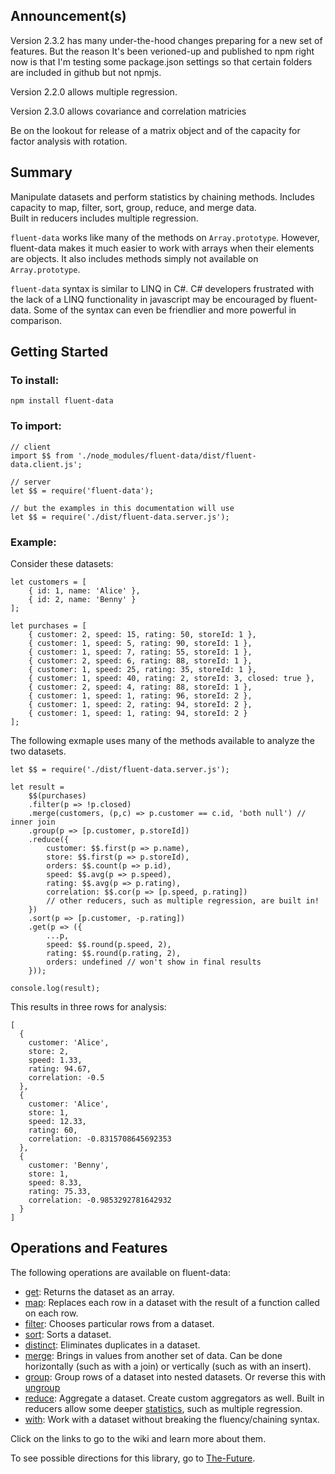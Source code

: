 ## Announcement(s)

Version 2.3.2 has many under-the-hood changes preparing for a new set of features.  But the reason
It's been verioned-up and published to npm right now is that I'm testing some package.json settings
so that certain folders are included in github but not npmjs.

Version 2.2.0 allows multiple regression.  

Version 2.3.0 allows covariance and correlation matricies

Be on the lookout for release of a matrix object and of the capacity for factor analysis with rotation.  

## Summary 

Manipulate datasets and perform statistics by chaining methods.  Includes capacity to map, filter, sort, group, reduce, and merge data.  
Built in reducers includes multiple regression.  

`fluent-data` works like many of the methods on `Array.prototype`.  However, fluent-data makes it much easier to work with arrays when their elements are objects.  It also includes methods simply not available on `Array.prototype`.   

`fluent-data` syntax is similar to LINQ in C#.  C# developers frustrated with the lack of a LINQ functionality in javascript may be encouraged by fluent-data.  Some of the syntax can even be friendlier and more powerful in comparison.   

## Getting Started

### To install:

    npm install fluent-data

### To import:

    // client
    import $$ from './node_modules/fluent-data/dist/fluent-data.client.js';

    // server
    let $$ = require('fluent-data');

    // but the examples in this documentation will use
    let $$ = require('./dist/fluent-data.server.js');

### Example:

Consider these datasets:

[javascript]: # (id=import)

    let customers = [
        { id: 1, name: 'Alice' },
        { id: 2, name: 'Benny' } 
    ];

    let purchases = [
        { customer: 2, speed: 15, rating: 50, storeId: 1 },
        { customer: 1, speed: 5, rating: 90, storeId: 1 },
        { customer: 1, speed: 7, rating: 55, storeId: 1 },
        { customer: 2, speed: 6, rating: 88, storeId: 1 },
        { customer: 1, speed: 25, rating: 35, storeId: 1 },
        { customer: 1, speed: 40, rating: 2, storeId: 3, closed: true },
        { customer: 2, speed: 4, rating: 88, storeId: 1 },
        { customer: 1, speed: 1, rating: 96, storeId: 2 },
        { customer: 1, speed: 2, rating: 94, storeId: 2 },
        { customer: 1, speed: 1, rating: 94, storeId: 2 }
    ];


[--]: # ()

The following exmaple uses many of the methods available to analyze the two datasets.

[javascript]: # (log=true,setup=import)

    let $$ = require('./dist/fluent-data.server.js');

    let result = 
        $$(purchases)
        .filter(p => !p.closed)
        .merge(customers, (p,c) => p.customer == c.id, 'both null') // inner join
        .group(p => [p.customer, p.storeId]) 
        .reduce({
            customer: $$.first(p => p.name),
            store: $$.first(p => p.storeId),
            orders: $$.count(p => p.id), 
            speed: $$.avg(p => p.speed),
            rating: $$.avg(p => p.rating),
            correlation: $$.cor(p => [p.speed, p.rating]) 
            // other reducers, such as multiple regression, are built in!
        })
        .sort(p => [p.customer, -p.rating])
        .get(p => ({
            ...p, 
            speed: $$.round(p.speed, 2),
            rating: $$.round(p.rating, 2),
            orders: undefined // won't show in final results
        }));

    console.log(result);


[--]: # ()

This results in three rows for analysis:

[--]: # (output=true)

    [
      {
        customer: 'Alice',
        store: 2,
        speed: 1.33,
        rating: 94.67,
        correlation: -0.5
      },
      {
        customer: 'Alice',
        store: 1,
        speed: 12.33,
        rating: 60,
        correlation: -0.8315708645692353
      },
      {
        customer: 'Benny',
        store: 1,
        speed: 8.33,
        rating: 75.33,
        correlation: -0.9853292781642932
      }
    ]

[--]: # ()

## Operations and Features

The following operations are available on fluent-data:

* [get](https://github.com/paulwilcox/fluent-data/wiki/Map-and-Get#Getting): Returns the dataset as an array.
* [map](https://github.com/paulwilcox/fluent-data/wiki/Map-and-Get#Mapping): Replaces each row in a dataset with the result of 
  a function called on each row. 
* [filter](https://github.com/paulwilcox/fluent-data/wiki/Filtering): Chooses particular rows from a dataset. 
* [sort](https://github.com/paulwilcox/fluent-data/wiki/Sorting): Sorts a dataset.  
* [distinct](https://github.com/paulwilcox/fluent-data/wiki/Distinct): Eliminates duplicates in a dataset.
* [merge](https://github.com/paulwilcox/fluent-data/wiki/Merging): Brings in values from another set of data.  Can be done 
  horizontally (such as with a join) or vertically (such as with an insert).
* [group](https://github.com/paulwilcox/fluent-data/wiki/Grouping): Group rows of a dataset into nested datasets.  Or reverse 
  this with [ungroup](https://github.com/paulwilcox/fluent-data/wiki/Grouping#Ungrouping-Rows)
* [reduce](https://github.com/paulwilcox/fluent-data/wiki/Reducing): Aggregate a dataset.  Create custom aggregators as well. 
  Built in reducers allow some deeper [statistics](https://github.com/paulwilcox/fluent-data/wiki/Statistics), such as multiple 
  regression.
* [with](https://github.com/paulwilcox/fluent-data/wiki/With): Work with a dataset without breaking the fluency/chaining
  syntax. 

Click on the links to go to the wiki and learn more about them.

To see possible directions for this library, go to [The-Future](https://github.com/paulwilcox/fluent-data/wiki/The-Future).
